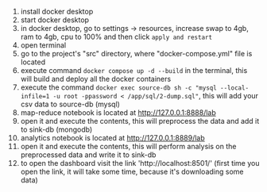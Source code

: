  1. install docker desktop 
 2. start docker desktop 
 3. in docker desktop, go to settings -> resources, increase swap to 4gb, ram to 4gb, cpu to 100% and then click `apply and restart`   
 3. open terminal 
 4. go to the project's "src" directory, where "docker-compose.yml" file is located 
 5. execute command `docker compose up -d --build` in the terminal, this will build and deploy all the docker containers
 6. execute the command `docker exec source-db sh -c "mysql --local-infile=1 -u root -ppassword < /app/sql/2-dump.sql"`, this will add your csv data to source-db (mysql)
 7. map-reduce notebook is located at http://127.0.0.1:8888/lab
 8. open it and execute the contents, this will preprocess the data and add it to sink-db (mongodb)
 9. analytics notebook is located at http://127.0.0.1:8889/lab
10. open it and execute the contents, this will perform analysis on the preprocessed data and write it to sink-db 
11. to open the dashboard visit the link 'http://localhost:8501/' (first time you open the link, it will take some time, because it's downloading some data)